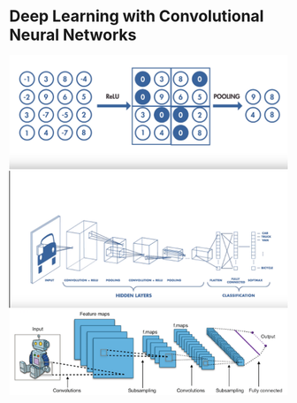 # Deep Learning with Convolutional Neural Networks

![CNN1](https://github.com/PizzaPat/AI_Presentation_Fall_2017/blob/master/CNN1.png)
![CNN2](https://github.com/PizzaPat/AI_Presentation_Fall_2017/blob/master/CNN2.png)
![CNN3](https://github.com/PizzaPat/AI_Presentation_Fall_2017/blob/master/CNN3.png)
